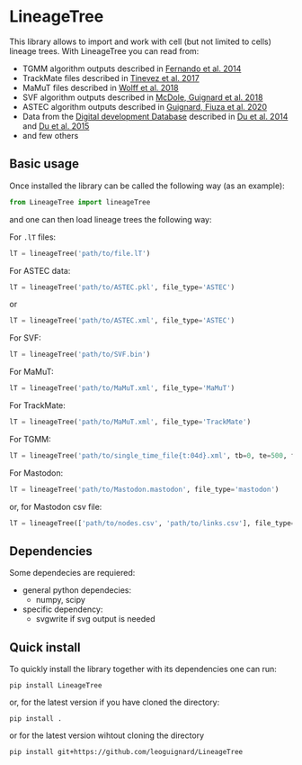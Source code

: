 # LineageTree

This library allows to import and work with cell (but not limited to cells) lineage trees.
With LineageTree you can read from:

- TGMM algorithm outputs described in [Fernando et al. 2014](https://www.nature.com/articles/nmeth.3036)
- TrackMate files described in [Tinevez et al. 2017](https://doi.org/10.1016/j.ymeth.2016.09.016)
- MaMuT files described in [Wolff et al. 2018](https://doi.org/10.7554/eLife.34410)
- SVF algorithm outputs described in [McDole, Guignard et al. 2018](https://doi.org/10.1016/j.cell.2018.09.031)
- ASTEC algorithm outputs described in [Guignard, Fiuza et al. 2020](https://doi.org/10.1126/science.aar5663)
- Data from the [Digital development Database](http://digital-development.org/index.html) described in [Du et al. 2014](https://www.cell.com/fulltext/S0092-8674(13)01542-0) and [Du et al. 2015](https://www.sciencedirect.com/science/article/pii/S1534580715004876?via%3Dihub)
- and few others

## Basic usage

Once installed the library can be called the following way (as an example):

```python
from LineageTree import lineageTree
```

and one can then load lineage trees the following way:

For `.lT` files:

```python
lT = lineageTree('path/to/file.lT')
```

For ASTEC data:

```python
lT = lineageTree('path/to/ASTEC.pkl', file_type='ASTEC')
```

or

```python
lT = lineageTree('path/to/ASTEC.xml', file_type='ASTEC')
```

For SVF:

```python
lT = lineageTree('path/to/SVF.bin')
```

For MaMuT:

```python
lT = lineageTree('path/to/MaMuT.xml', file_type='MaMuT')
```

For TrackMate:

```python
lT = lineageTree('path/to/MaMuT.xml', file_type='TrackMate')
```

For TGMM:

```python
lT = lineageTree('path/to/single_time_file{t:04d}.xml', tb=0, te=500, file_type='TGMM')
```

For Mastodon:

```python
lT = lineageTree('path/to/Mastodon.mastodon', file_type='mastodon')
```

or, for Mastodon csv file:

```python
lT = lineageTree(['path/to/nodes.csv', 'path/to/links.csv'], file_type='mastodon')
```

## Dependencies

Some dependecies are requiered:

- general python dependecies:
  - numpy, scipy
- specific dependency:
  - svgwrite if svg output is needed

## Quick install

To quickly install the library together with its dependencies one can run:

```shell
pip install LineageTree
```

or, for the latest version if you have cloned the directory:

```shell
pip install .
```

or for the latest version wihtout cloning the directory

```shell
pip install git+https://github.com/leoguignard/LineageTree
```
